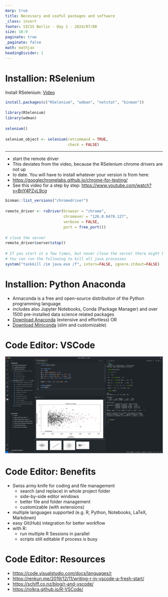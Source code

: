 ```yaml
---
marp: true
title: Necessary and useful packages and software
_class: invert
footer: SICSS Berlin - Day 1 - 2024/07/08
size: 16:9
paginate: true
_paginate: false
math: mathjax
headingDivider: 1
---
```


# Installion: **RSelenium**

Install RSelenium: [Video](https://www.youtube.com/watch?v=GnpJujF9dBw)

```r
install.packages(c("RSelenium", "wdman", "netstat", "binman"))

library(RSelenium)
library(wdman)

selenium()

selenium_object <- selenium(retcommand = TRUE,
                            check = FALSE)
```

---

- start the remote driver
- This deviates from the video, because the RSelenium chrome drivers are not up 
- to date. You will have to install whatever your version is from here: 
- https://googlechromelabs.github.io/chrome-for-testing/
- See this video for a step by step: https://www.youtube.com/watch?v=BnY4PZyL9cg

```r
binman::list_versions("chromedriver")

remote_driver <- rsDriver(browser = "chrome",
                          chromever = "126.0.6478.127",
                          verbose = FALSE,
                          port = free_port())

# close the server
remote_driver$server$stop()

# If you start it a few times, but never close the server there might be no empty port left.
# You can run the following to kill all java processes
system("taskkill /im java.exe /f", intern=FALSE, ignore.stdout=FALSE)
```

# Installion: **Python Anaconda**

- Annaconda is a free and open-source distribution of the Python programming language
- includes also Jupyter Notebooks, Conda (Package Manager) and over 1500 pre-installed data science related packages
- [Download Anaconda](https://www.anaconda.com/download/) (extensive and effortless) OR
- [Download Miniconda](https://docs.anaconda.com/free/miniconda/) (slim and customizable)


# Code Editor: **VSCode**

![h:530 drop-shadow:0,10px,20px,rgba(0,0,0,.4)](img/r_vscode.png)


# Code Editor: **Benefits**

- Swiss army knife for coding and file management
  - search (and replace) in whole project folder
  - side-by-side editor windows
  - better file and folder management
  - customizable (with extensions)
- multiple languages supported (e.g. R, Python, Notebooks, LaTeX, Markdown)
- easy Git(Hub) integration for better workflow
- with R:
  - run multiple R Sessions in parallel
  - scripts still editable if process is busy


# Code Editor: **Resources**

- https://code.visualstudio.com/docs/languages/r
- https://renkun.me/2019/12/11/writing-r-in-vscode-a-fresh-start/
- https://schiff.co.nz/blog/r-and-vscode/
- https://rolkra.github.io/R-VSCode/
